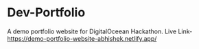 # Dev-Portfolio
A demo portfolio website for DigitalOceean Hackathon.
Live Link- https://demo-portfolio-website-abhishek.netlify.app/

